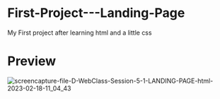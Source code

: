 # First-Project---Landing-Page
My First project after learning html and a little css

# Preview
![screencapture-file-D-WebClass-Session-5-1-LANDING-PAGE-html-2023-02-18-11_04_43](https://user-images.githubusercontent.com/126327015/226417783-6ce9758e-1b76-448f-9bbb-b6aa5c9dc376.png)
